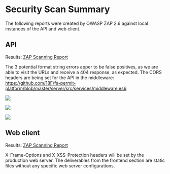 # Security Scan Summary

The following reports were created by OWASP ZAP 2.6 against local instances of
the API and web client.

## API

Results: [ZAP Scanning Report](api.pdf)

The 3 potential format string errors apper to be false positives, as we are able
to visit the URLs and receive a 404 response, as expected. The CORS headers are being set for the API in the middleware: https://github.com/18F/fs-permit-platform/blob/master/server/src/services/middleware.es6

![](screenshot-1.png)

![](screenshot-2.png)

![](screenshot-3.png)

## Web client

Results: [ZAP Scanning Report](frontend.pdf)

X-Frame-Options and X-XSS-Protection headers will be set by the production web
server. The deliverables from the frontend section are static files without any
specific web server configurations.
